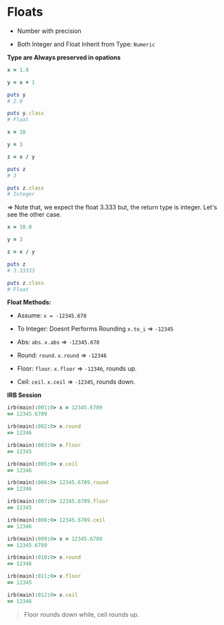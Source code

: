 # Floats

- Number with precision

- Both Integer and Float Inherit from Type: `Numeric`

**Type are Always preserved in opations**

```rb
x = 1.0

y = x + 1

puts y
# 2.0

puts y.class
# Float
```

```rb
x = 10

y = 3

z = x / y

puts z
# 3

puts z.class
# Integer
```

=> Note that, we expect the float 3.333 but, the return type is integer. Let's see the other case.

```rb
x = 10.0

y = 3

z = x / y

puts z
# 3.33333

puts z.class
# Float
```

**Float Methods:**
- Assume: `x = -12345.678`

- To Integer: Doesnt Performs Rounding `x.to_i` => `-12345`

- Abs: `abs`. `x.abs` => `-12345.678`

- Round: `round`. `x.round` => `-12346`

- Floor: `floor`. `x.floor` => `-12346`, rounds up.

- Ceil: `ceil`. `x.ceil` => `-12345`, rounds down.

**IRB Session**

```rb
irb(main):001:0> x = 12345.6789
=> 12345.6789

irb(main):002:0> x.round
=> 12346

irb(main):003:0> x.floor
=> 12345

irb(main):005:0> x.ceil
=> 12346

irb(main):006:0> 12345.6789.round
=> 12346

irb(main):007:0> 12345.6789.floor
=> 12345

irb(main):008:0> 12345.6789.ceil
=> 12346

irb(main):009:0> x = 12345.6789
=> 12345.6789

irb(main):010:0> x.round
=> 12346

irb(main):011:0> x.floor
=> 12345

irb(main):012:0> x.ceil
=> 12346
```

> Floor rounds down while, ceil rounds up.
